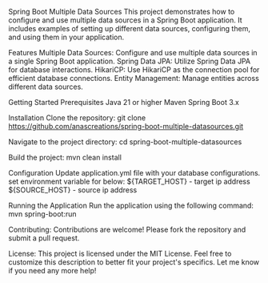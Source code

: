 Spring Boot Multiple Data Sources
This project demonstrates how to configure and use multiple data sources in a Spring Boot application. It includes examples of setting up different data sources, configuring them, and using them in your application.

Features
Multiple Data Sources: Configure and use multiple data sources in a single Spring Boot application.
Spring Data JPA: Utilize Spring Data JPA for database interactions.
HikariCP: Use HikariCP as the connection pool for efficient database connections.
Entity Management: Manage entities across different data sources.

Getting Started
Prerequisites
Java 21 or higher
Maven
Spring Boot 3.x

Installation
Clone the repository:
git clone https://github.com/anascreations/spring-boot-multiple-datasources.git

Navigate to the project directory:
cd spring-boot-multiple-datasources

Build the project:
mvn clean install

Configuration
Update application.yml file with your database configurations.
set environment variable for below:
${TARGET_HOST} - target ip address
${SOURCE_HOST} - source ip address

Running the Application
Run the application using the following command:
mvn spring-boot:run

Contributing:
Contributions are welcome! Please fork the repository and submit a pull request.

License:
This project is licensed under the MIT License.
Feel free to customize this description to better fit your project's specifics. Let me know if you need any more help!